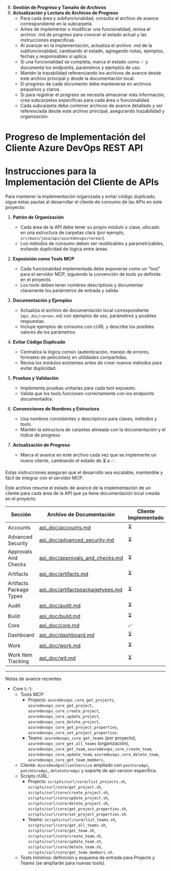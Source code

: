 8. **Gestión de Progreso y Tamaño de Archivos**
9. **Actualización y Lectura de Archivos de Progreso**
   - Para cada área y subfuncionalidad, consulta el archivo de avance correspondiente en la subcarpeta.
   - Antes de implementar o modificar una funcionalidad, revisa el archivo .md de progreso para conocer el estado actual y las instrucciones específicas.
   - Al avanzar en la implementación, actualiza el archivo .md de la subfuncionalidad, cambiando el estado, agregando notas, ejemplos, fechas y responsables si aplica.
   - Si una funcionalidad se completa, marca el estado como ✅ y documenta los endpoints, parámetros y ejemplos de uso.
   - Mantén la trazabilidad referenciando los archivos de avance desde este archivo principal y desde la documentación local.
   - El progreso de cada documento debe mantenerse en archivos pequeños y claros.
   - Si para registrar el progreso se necesita almacenar más información, crea subcarpetas específicas para cada área o funcionalidad.
   - Cada subcarpeta debe contener archivos de avance detallado y ser referenciada desde este archivo principal, asegurando trazabilidad y organización.
# Progreso de Implementación del Cliente Azure DevOps REST API
# Instrucciones para la Implementación del Cliente de APIs

Para mantener la implementación organizada y evitar código duplicado, sigue estas pautas al desarrollar el cliente de consumo de las APIs en este proyecto:

1. **Patrón de Organización**
   - Cada área de la API debe tener su propio módulo o clase, ubicado en una estructura de carpetas clara (por ejemplo, `src/main/java/api/azuredevops/<area>`).
   - Los métodos de consumo deben ser reutilizables y parametrizables, evitando duplicidad de lógica entre áreas.

2. **Exposición como Tools MCP**
   - Cada funcionalidad implementada debe exponerse como un "tool" para el servidor MCP, siguiendo la convención de tools ya definida en el proyecto.
   - Los tools deben tener nombres descriptivos y documentar claramente los parámetros de entrada y salida.

3. **Documentación y Ejemplos**
   - Actualiza el archivo de documentación local correspondiente (`api_doc/<area>.md`) con ejemplos de uso, parámetros y posibles respuestas.
   - Incluye ejemplos de consumo con cURL y describe los posibles valores de los parámetros.

4. **Evitar Código Duplicado**
   - Centraliza la lógica común (autenticación, manejo de errores, formateo de peticiones) en utilidades compartidas.
   - Revisa los módulos existentes antes de crear nuevos métodos para evitar duplicidad.

5. **Pruebas y Validación**
   - Implementa pruebas unitarias para cada tool expuesto.
   - Valida que los tools funcionen correctamente con los endpoints documentados.

6. **Convenciones de Nombres y Estructura**
   - Usa nombres consistentes y descriptivos para clases, métodos y tools.
   - Mantén la estructura de carpetas alineada con la documentación y el índice de progreso.

7. **Actualización de Progreso**
   - Marca el avance en este archivo cada vez que se implemente un nuevo cliente, cambiando el estado de ⏳ a ✅.

Estas instrucciones aseguran que el desarrollo sea escalable, mantenible y fácil de integrar con el servidor MCP.

Este archivo resume el estado de avance de la implementación de un cliente para cada área de la API que ya tiene documentación local creada en el proyecto.

| Sección | Archivo de Documentación | Cliente Implementado |
|---------|-------------------------|---------------------|
| Accounts | [api_doc/accounts.md](api_doc/accounts.md) | ⏳ |
| Advanced Security | [api_doc/advanced_security.md](api_doc/advanced_security.md) | ⏳ |
| Approvals And Checks | [api_doc/approvals_and_checks.md](api_doc/approvals_and_checks.md) | ⏳ |
| Artifacts | [api_doc/artifacts.md](api_doc/artifacts.md) | ⏳ |
| Artifacts Package Types | [api_doc/artifactspackagetypes.md](api_doc/artifactspackagetypes.md) | ⏳ |
| Audit | [api_doc/audit.md](api_doc/audit.md) | ⏳ |
| Build | [api_doc/build.md](api_doc/build.md) | ⏳ |
| Core | [api_doc/core.md](api_doc/core.md) | ✅ |
| Dashboard | [api_doc/dashboard.md](api_doc/dashboard.md) | ⏳ |
| Work | [api_doc/work.md](api_doc/work.md) | ⏳ |
| Work Item Tracking | [api_doc/wit.md](api_doc/wit.md) | ⏳ |

---

Notas de avance recientes
- Core (✅):
  - Tools MCP:
    - Projects: `azuredevops_core_get_projects`, `azuredevops_core_get_project`, `azuredevops_core_create_project`, `azuredevops_core_update_project`, `azuredevops_core_delete_project`, `azuredevops_core_get_project_properties`, `azuredevops_core_set_project_properties`.
    - Teams: `azuredevops_core_get_teams` (por proyecto), `azuredevops_core_get_all_teams` (organización), `azuredevops_core_get_team`, `azuredevops_core_create_team`, `azuredevops_core_update_team`, `azuredevops_core_delete_team`, `azuredevops_core_get_team_members`.
  - Cliente: `AzureDevOpsClientService` amplíado con `postCoreApi`, `patchCoreApi`, `deleteCoreApi` y soporte de api-version específica.
  - Scripts cURL:
    - Projects: `scripts/curl/core/list_projects.sh`, `scripts/curl/core/get_project.sh`, `scripts/curl/core/create_project.sh`, `scripts/curl/core/update_project.sh`, `scripts/curl/core/delete_project.sh`, `scripts/curl/core/get_project_properties.sh`, `scripts/curl/core/set_project_properties.sh`.
    - Teams: `scripts/curl/core/list_teams.sh`, `scripts/curl/core/get_all_teams.sh`, `scripts/curl/core/get_team.sh`, `scripts/curl/core/create_team.sh`, `scripts/curl/core/update_team.sh`, `scripts/curl/core/delete_team.sh`, `scripts/curl/core/get_team_members.sh`.
  - Tests mínimos: definición y esquema de entrada para Projects y Teams (se ampliarán para nuevas tools).
